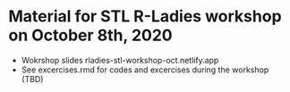 # Material for STL R-Ladies workshop on October 8th, 2020
- Wokrshop slides rladies-stl-workshop-oct.netlify.app
- See excercises.rmd for codes and excercises during the workshop (TBD)
